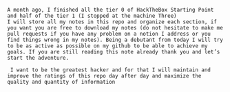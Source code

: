 
    A month ago, I finished all the tier 0 of HackTheBox Starting Point and half of the tier 1 (I stopped at the machine Three)
    I will store all my notes in this repo and organize each section, if you want you are free to download my notes (do not hesitate to make me pull requests if you have any problem on a notion I address or you find things wrong in my notes). Being a debutant from today I will try to be as active as possible on my github to be able to achieve my goals. If you are still reading this note already thank you and let’s start the adventure.

     I want to be the greatest hacker and for that I will maintain and improve the ratings of this repo day after day and maximize the quality and quantity of information

 
